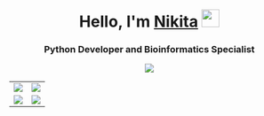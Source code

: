 <div align="center">
    <h1>Hello, I'm <a href="https://hukumabob.github.io/" target="_blank">Nikita</a> <img src="https://github.com/blackcater/blackcater/raw/main/images/Hi.gif" height="32"/></h1>
    <h3>Python Developer and Bioinformatics Specialist</h3>
</div>

<div align="center">   
    <img src="https://github-profile-summary-cards.vercel.app/api/cards/profile-details?username=HukumaBob&theme=gruvbox" />
</div>

<div align="center">
    <table>
        <tr>
            <td> <img src="https://github-profile-summary-cards.vercel.app/api/cards/most-commit-language?username=HukumaBob&theme=gruvbox" /></td>
            <td><img src="https://github-profile-summary-cards.vercel.app/api/cards/repos-per-language?username=HukumaBob&theme=gruvbox" /></td>
        </tr>
        <tr>
            <td><img src="https://github-profile-summary-cards.vercel.app/api/cards/stats?username=HukumaBob&theme=gruvbox" /></td>
            <td><img src="https://github-profile-summary-cards.vercel.app/api/cards/productive-time?username=HukumaBob&theme=gruvbox" /></td>
        </tr>
    </table>
</div>
